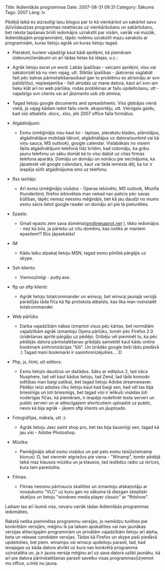Title: Ikdienišķās programmas
Date: 2007-08-31 09:31
Category: Sākums
Tags: 2007
Lang: lv

Pēdējā laikā es aizrautīgi lasu blogus par to kā vienkāršot un sakārtot savu dzīvi(daudzas programmas neattiecas uz vienkāršošanu un sakārtošanu, bet raksta tapšanas brīdī iedomājos uzrakstīt par visām, vairāk vai mazāk, ikdienišķajām programmām), tāpēc nolēmu uzrakstīt mazu sarakstu ar programmām, kuras lietoju agrāk un kuras lietoju tagad.

- Pieraksti, kuriem vajadzīgi kaut kādi aprēķini, kā piemēram izdevumi/ienākumi un arī tādas lietas kā idejas, u.c.:
- Agrāk lietoju excel un word. Labās īpašības - veicami aprēķini, visu var sakatorizēt kā nu vien vajag, utt. Sliktās īpašības - jāatceras saglabāt faili pēc katras pārinstalēšanas(kaut gan to problēmu es atrisināju ar svn palīdzību), nepieejamība - faili atrodas uz mana datora, kaut arī svn-am tieku klāt arī no web pārlūka, rodas problēmas ar failu updeitošanu, utt - vajadzīgs svn clients vai arī jāizmanto usb zib atmiņa;
- Tagad lietoju google documents and spreadsheets. Viss glabājas vienā vietā, ja vajag kādam iedot failu vienk. eksportēju, utt. Vienīgais gaidu, kad viņi atbalstīs .docx, .xlsx, jeb 2007 office faila formātus.

- Atgādinājumi:
  - Esmu izmēģinājis visu kaut ko - lapiņas, pierakstu klades, plānotājus, atgādinātājus mobilajā tālrunī, atgādinātājus uz datora(sunbird vai kā viņu sauca, MS outlook), google calendar. Vislabākais no visiem šķita atgādinātājumi telefonā līdz brīdim, kad izdomāju, ka gribu jaunu telefonu un sāku domāt kā to visu dabūt uz citas firmas telefona aparāta. Domāju un domāju un nonācu pie secinājuma, ka jāpatestē vēl google calendars, kaut vai tāda iemesla dēļ, ka tur ir iespēja sūtīt atgādinājuma sms uz telefonu.

- Rss lasītājs:
  - Arī esmu izmēģinājis visādus - Operas iebūvēto, MS outlook, Mozilla thunderbird, firefox iebūvētais man nekad nav paticis pēc savas būtības, tāpēc nemaz neesmu mēģinājis, bet kā jau daudzi no mums esmu sācis lietot google reader un domāju arī pie tā pieturēties.

- Epasts:
  - Gmail epasts zem sava domēna([gm@nesaprot.net][1] ), tikko iedomājos - nez kā būs, ja pāriešu uz citu domēnu, kas notiks ar maniem epastiem!? Būs jāpaskatās!

- IM
  - Kādu laiku atpakaļ lietoju MSN, tagad esmu pilnībā pārgājis uz skype.

- Ssh klients:
  - Viennozīmīgi - putty.exe.

- ftp un sftp klienti:
  - Agrāk lietoju totalcommander un winscp, bet winscp jaunajā versijā parādījās tāda fīča kā ftp protokola atbalsts, kas lika man noinstalēt totalcommander.

- Web pārlūks
  - Darba vajadzībām nākas izmantot visus pēc kārtas, bet normālām vajadzībām agrāk izmantoju Opera pārlūku, tomēr pēc Firefox 2.0 iznākšanas apritē pārgāju uz pēdējo. Gribēju vēl pieminēt to, ka pēc pēdējās datora pārinstalēšanas gribējās sameklēt kaut kādu online bookmark sinhronizācijas "tūli". Un izrādās google tieši tādu piedāvā :) Tagad mani bookmarki ir sasinhronizējušies... :D

- Php, js, html, utt editors:
  - Esmu lietojis daudzus un dažādus. Sāku ar editplus 2, tad nāca Nusphere, tad vēl kaut kādus lietoju, tad Zend, tad tāds komodo edit(kas man baigi patika), bet tagad lietoju Adobe dreamweaver. Pēdējo reizi adobes rīku lietoju kaut kad baigi sen, kad vēl tas bija briesmīgs un ļoti briesmīgs, bet tagad viņi ir ielikuši visādas ļoti noderīgas fīčas, kā piemēram, ir iespēja nodefinēt testa serveri un public serveri un ar attiecīgajiem shortcutiem uploadot uz public, nevis kā bija agrāk - jāņem sftp klients un jāuploado.

- Fotogrāfijas, māksla, utt :):
  - Agrāk lietoju Jasc paint shop pro, bet tas bija šausmīgi sen, tagad kā jau visi - Adobe Photoshop.

- Mūzika:
  - Pamēģinājis atkal esmu visādus un pat pats esmu taisījis(winamp klonus) :D, bet vienmēr atgriežos pie viena - "Winamp", tomēr pēdējā laikā maz klausos mūziku un ja klausos, tad ieslēdzu radio uz ierīces, kura tam paredzēta.

- Filmas:
  - Filmas neesmu pārtraucis skatīties un izmantoju atskaņotāju ar nosaukumu "VLC" uz kuru gan no sākuma tā diezgan skeptiski skatījos un lietoju "windows media player classic" ar "ffdshow".

Laikam tas arī īsumā viss, nevaru vairāk tādas ikdienišķās programmas iedomāties.

Rakstā netika pieminētas programmu versijas, jo nemēdzu turēties pie konkrētām versijām, mēģinu ik pa laikam apskatīties vai nav jaunākas versijas attiecīgajām programmām un privātām vajadzībām lietoju arī alpha, beta un release candidate versijas. Tādas kā Firefox un skype paši piedāvā updeitoties, bet piem. winamps vai winscp updeitoju parasti, tad, kad ievajagas uz kāda datora atvilkt uz kura nav konkrētā programma uzinstalēta un, ja ir jauna versija mēģinu arī uz sava datora uzlikt jaunāku, kā arī pie datora pārinstalēšanas parasti savelku visas programmas(izņemot ms office, u.tml) no jauna.

  [1]: mailto:gm@nesaprot.net
